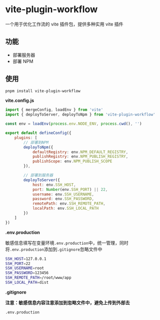 # vite-plugin-workflow

一个用于优化工作流的 vite 插件包，提供多种实用 vite 插件

## 功能

- 部署服务器
- 部署 NPM

## 使用

```bash
pnpm install vite-plugin-workflow
```

**vite.config.js**

```js
import { mergeConfig, loadEnv } from 'vite'
import { deployToServer, deployToNpm } from 'vite-plugin-workflow'

const env = loadEnv(process.env.NODE_ENV, process.cwd(), '')

export default defineConfig({
	plugins: [
		// 部署到NPM
		deployToNpm({
			defaultRegistry: env.NPM_DEFAULT_REGISTRY,
			publishRegistry: env.NPM_PUBLISH_REGISTRY,
			publishScope: env.NPM_PUBLISH_SCOPE
		}),

		// 部署到服务器
		deployToServer({
			host: env.SSH_HOST,
			port: Number(env.SSH_PORT) || 22,
			username: env.SSH_USERNAME,
			password: env.SSH_PASSWORD,
			remotePath: env.SSH_REMOTE_PATH,
			localPath: env.SSH_LOCAL_PATH
		})
	]
})
```

**.env.production**

敏感信息填写在变量环境`.env.production`中，统一管理，同时将`.env.production`添加到`.gitignore`忽略文件中

```sh
SSH_HOST=127.0.0.1
SSH_PORT=22
SSH_USERNAME=root
SSH_PASSWORD=123456
SSH_REMOTE_PATH=/root/www/app
SSH_LOCAL_PATH=dist
```

**.gitignore**

**注意：敏感信息内容注意添加到忽略文件中，避免上传到外部去**

```sh
.env.production
```
